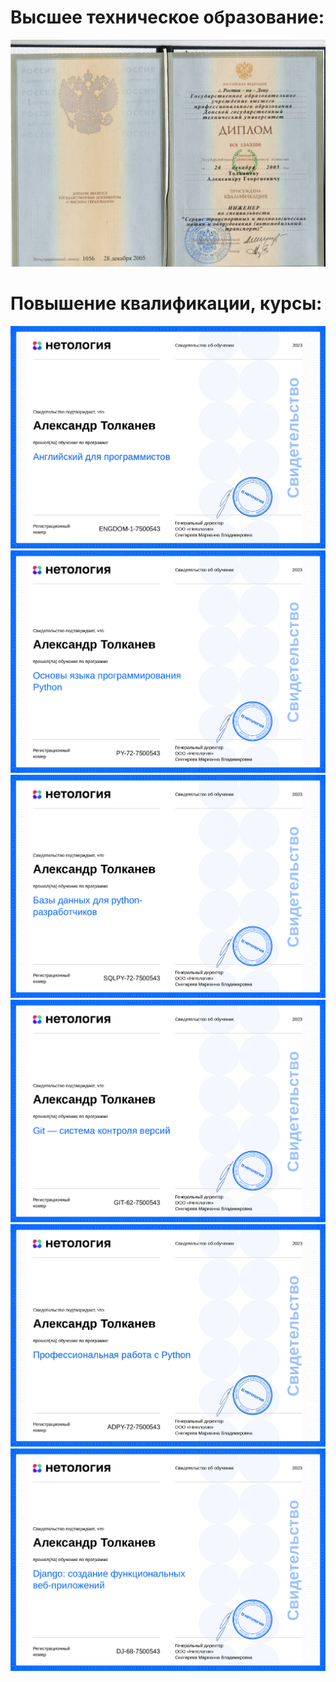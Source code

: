 # Высшее техническое образование:
![](1_DSTU.jpg)
# Повышение квалификации, курсы:
![](3_eng_.jpg)
![](2_os_py.jpg)
![](4_bd_.jpg)
![](5_Git.jpg)
![](6_pr_py.jpg)
![](7_dj_py.jpg)
